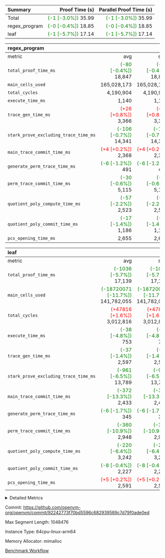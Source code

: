 | Summary | Proof Time (s) | Parallel Proof Time (s) |
|:---|---:|---:|
| Total | <span style='color: green'>(-1 [-3.0%])</span> 35.99 | <span style='color: green'>(-1 [-3.0%])</span> 35.99 |
| regex_program | <span style='color: green'>(-0 [-0.4%])</span> 18.85 | <span style='color: green'>(-0 [-0.4%])</span> 18.85 |
| leaf | <span style='color: green'>(-1 [-5.7%])</span> 17.14 | <span style='color: green'>(-1 [-5.7%])</span> 17.14 |


| regex_program |||||
|:---|---:|---:|---:|---:|
|metric|avg|sum|max|min|
| `total_proof_time_ms ` | <span style='color: green'>(-80 [-0.4%])</span> 18,847 | <span style='color: green'>(-80 [-0.4%])</span> 18,847 | <span style='color: green'>(-80 [-0.4%])</span> 18,847 | <span style='color: green'>(-80 [-0.4%])</span> 18,847 |
| `main_cells_used     ` |  165,028,173 |  165,028,173 |  165,028,173 |  165,028,173 |
| `total_cycles        ` |  4,190,904 |  4,190,904 |  4,190,904 |  4,190,904 |
| `execute_time_ms     ` |  1,140 |  1,140 |  1,140 |  1,140 |
| `trace_gen_time_ms   ` | <span style='color: red'>(+26 [+0.8%])</span> 3,366 | <span style='color: red'>(+26 [+0.8%])</span> 3,366 | <span style='color: red'>(+26 [+0.8%])</span> 3,366 | <span style='color: red'>(+26 [+0.8%])</span> 3,366 |
| `stark_prove_excluding_trace_time_ms` | <span style='color: green'>(-106 [-0.7%])</span> 14,341 | <span style='color: green'>(-106 [-0.7%])</span> 14,341 | <span style='color: green'>(-106 [-0.7%])</span> 14,341 | <span style='color: green'>(-106 [-0.7%])</span> 14,341 |
| `main_trace_commit_time_ms` | <span style='color: red'>(+4 [+0.2%])</span> 2,368 | <span style='color: red'>(+4 [+0.2%])</span> 2,368 | <span style='color: red'>(+4 [+0.2%])</span> 2,368 | <span style='color: red'>(+4 [+0.2%])</span> 2,368 |
| `generate_perm_trace_time_ms` | <span style='color: green'>(-6 [-1.2%])</span> 491 | <span style='color: green'>(-6 [-1.2%])</span> 491 | <span style='color: green'>(-6 [-1.2%])</span> 491 | <span style='color: green'>(-6 [-1.2%])</span> 491 |
| `perm_trace_commit_time_ms` | <span style='color: green'>(-30 [-0.6%])</span> 5,115 | <span style='color: green'>(-30 [-0.6%])</span> 5,115 | <span style='color: green'>(-30 [-0.6%])</span> 5,115 | <span style='color: green'>(-30 [-0.6%])</span> 5,115 |
| `quotient_poly_compute_time_ms` | <span style='color: green'>(-57 [-2.2%])</span> 2,523 | <span style='color: green'>(-57 [-2.2%])</span> 2,523 | <span style='color: green'>(-57 [-2.2%])</span> 2,523 | <span style='color: green'>(-57 [-2.2%])</span> 2,523 |
| `quotient_poly_commit_time_ms` | <span style='color: green'>(-17 [-1.4%])</span> 1,186 | <span style='color: green'>(-17 [-1.4%])</span> 1,186 | <span style='color: green'>(-17 [-1.4%])</span> 1,186 | <span style='color: green'>(-17 [-1.4%])</span> 1,186 |
| `pcs_opening_time_ms ` |  2,655 |  2,655 |  2,655 |  2,655 |

| leaf |||||
|:---|---:|---:|---:|---:|
|metric|avg|sum|max|min|
| `total_proof_time_ms ` | <span style='color: green'>(-1036 [-5.7%])</span> 17,139 | <span style='color: green'>(-1036 [-5.7%])</span> 17,139 | <span style='color: green'>(-1036 [-5.7%])</span> 17,139 | <span style='color: green'>(-1036 [-5.7%])</span> 17,139 |
| `main_cells_used     ` | <span style='color: green'>(-18720071 [-11.7%])</span> 141,782,055 | <span style='color: green'>(-18720071 [-11.7%])</span> 141,782,055 | <span style='color: green'>(-18720071 [-11.7%])</span> 141,782,055 | <span style='color: green'>(-18720071 [-11.7%])</span> 141,782,055 |
| `total_cycles        ` | <span style='color: red'>(+47816 [+1.6%])</span> 3,012,816 | <span style='color: red'>(+47816 [+1.6%])</span> 3,012,816 | <span style='color: red'>(+47816 [+1.6%])</span> 3,012,816 | <span style='color: red'>(+47816 [+1.6%])</span> 3,012,816 |
| `execute_time_ms     ` | <span style='color: green'>(-38 [-4.8%])</span> 753 | <span style='color: green'>(-38 [-4.8%])</span> 753 | <span style='color: green'>(-38 [-4.8%])</span> 753 | <span style='color: green'>(-38 [-4.8%])</span> 753 |
| `trace_gen_time_ms   ` | <span style='color: green'>(-37 [-1.4%])</span> 2,597 | <span style='color: green'>(-37 [-1.4%])</span> 2,597 | <span style='color: green'>(-37 [-1.4%])</span> 2,597 | <span style='color: green'>(-37 [-1.4%])</span> 2,597 |
| `stark_prove_excluding_trace_time_ms` | <span style='color: green'>(-961 [-6.5%])</span> 13,789 | <span style='color: green'>(-961 [-6.5%])</span> 13,789 | <span style='color: green'>(-961 [-6.5%])</span> 13,789 | <span style='color: green'>(-961 [-6.5%])</span> 13,789 |
| `main_trace_commit_time_ms` | <span style='color: green'>(-372 [-13.3%])</span> 2,433 | <span style='color: green'>(-372 [-13.3%])</span> 2,433 | <span style='color: green'>(-372 [-13.3%])</span> 2,433 | <span style='color: green'>(-372 [-13.3%])</span> 2,433 |
| `generate_perm_trace_time_ms` | <span style='color: green'>(-6 [-1.7%])</span> 345 | <span style='color: green'>(-6 [-1.7%])</span> 345 | <span style='color: green'>(-6 [-1.7%])</span> 345 | <span style='color: green'>(-6 [-1.7%])</span> 345 |
| `perm_trace_commit_time_ms` | <span style='color: green'>(-360 [-10.9%])</span> 2,948 | <span style='color: green'>(-360 [-10.9%])</span> 2,948 | <span style='color: green'>(-360 [-10.9%])</span> 2,948 | <span style='color: green'>(-360 [-10.9%])</span> 2,948 |
| `quotient_poly_compute_time_ms` | <span style='color: green'>(-220 [-6.4%])</span> 3,242 | <span style='color: green'>(-220 [-6.4%])</span> 3,242 | <span style='color: green'>(-220 [-6.4%])</span> 3,242 | <span style='color: green'>(-220 [-6.4%])</span> 3,242 |
| `quotient_poly_commit_time_ms` | <span style='color: green'>(-8 [-0.4%])</span> 2,227 | <span style='color: green'>(-8 [-0.4%])</span> 2,227 | <span style='color: green'>(-8 [-0.4%])</span> 2,227 | <span style='color: green'>(-8 [-0.4%])</span> 2,227 |
| `pcs_opening_time_ms ` | <span style='color: red'>(+5 [+0.2%])</span> 2,591 | <span style='color: red'>(+5 [+0.2%])</span> 2,591 | <span style='color: red'>(+5 [+0.2%])</span> 2,591 | <span style='color: red'>(+5 [+0.2%])</span> 2,591 |



<details>
<summary>Detailed Metrics</summary>

| group | num_segments | keygen_time_ms | commit_exe_time_ms |
| --- | --- | --- | --- |
| regex_program | 1 | 619 | 44 | 

| group | air_name | quotient_deg | interactions | constraints |
| --- | --- | --- | --- | --- |
| leaf | AccessAdapterAir<2> | 4 | 5 | 12 | 
| leaf | AccessAdapterAir<4> | 4 | 5 | 12 | 
| leaf | AccessAdapterAir<8> | 4 | 5 | 12 | 
| leaf | FriReducedOpeningAir | 4 | 31 | 55 | 
| leaf | NativePoseidon2Air<BabyBearParameters>, 1> | 4 | 176 | 590 | 
| leaf | PhantomAir | 4 | 3 | 4 | 
| leaf | ProgramAir | 1 | 1 | 4 | 
| leaf | VariableRangeCheckerAir | 1 | 1 | 4 | 
| leaf | VmAirWrapper<BranchNativeAdapterAir, BranchEqualCoreAir<1> | 2 | 11 | 23 | 
| leaf | VmAirWrapper<JalNativeAdapterAir, JalCoreAir> | 4 | 7 | 6 | 
| leaf | VmAirWrapper<NativeAdapterAir<2, 0>, PublicValuesCoreAir> | 4 | 11 | 23 | 
| leaf | VmAirWrapper<NativeAdapterAir<2, 1>, FieldArithmeticCoreAir> | 4 | 15 | 23 | 
| leaf | VmAirWrapper<NativeLoadStoreAdapterAir<1>, NativeLoadStoreCoreAir<1> | 4 | 15 | 20 | 
| leaf | VmAirWrapper<NativeLoadStoreAdapterAir<4>, NativeLoadStoreCoreAir<4> | 4 | 15 | 20 | 
| leaf | VmAirWrapper<NativeVectorizedAdapterAir<4>, FieldExtensionCoreAir> | 4 | 15 | 23 | 
| leaf | VmConnectorAir | 4 | 3 | 8 | 
| leaf | VolatileBoundaryAir | 4 | 4 | 16 | 
| regex_program | AccessAdapterAir<16> | 2 | 5 | 14 | 
| regex_program | AccessAdapterAir<2> | 2 | 5 | 14 | 
| regex_program | AccessAdapterAir<32> | 2 | 5 | 14 | 
| regex_program | AccessAdapterAir<4> | 2 | 5 | 14 | 
| regex_program | AccessAdapterAir<64> | 2 | 5 | 14 | 
| regex_program | AccessAdapterAir<8> | 2 | 5 | 14 | 
| regex_program | BitwiseOperationLookupAir<8> | 2 | 2 | 4 | 
| regex_program | KeccakVmAir | 2 | 321 | 4,571 | 
| regex_program | MemoryMerkleAir<8> | 2 | 4 | 40 | 
| regex_program | PersistentBoundaryAir<8> | 2 | 3 | 6 | 
| regex_program | PhantomAir | 2 | 3 | 5 | 
| regex_program | Poseidon2PeripheryAir<BabyBearParameters>, 1> | 2 | 1 | 286 | 
| regex_program | ProgramAir | 1 | 1 | 4 | 
| regex_program | RangeTupleCheckerAir<2> | 1 | 1 | 4 | 
| regex_program | VariableRangeCheckerAir | 1 | 1 | 4 | 
| regex_program | VmAirWrapper<Rv32BaseAluAdapterAir, BaseAluCoreAir<4, 8> | 2 | 19 | 43 | 
| regex_program | VmAirWrapper<Rv32BaseAluAdapterAir, LessThanCoreAir<4, 8> | 2 | 17 | 39 | 
| regex_program | VmAirWrapper<Rv32BaseAluAdapterAir, ShiftCoreAir<4, 8> | 2 | 23 | 90 | 
| regex_program | VmAirWrapper<Rv32BranchAdapterAir, BranchEqualCoreAir<4> | 2 | 11 | 25 | 
| regex_program | VmAirWrapper<Rv32BranchAdapterAir, BranchLessThanCoreAir<4, 8> | 2 | 13 | 41 | 
| regex_program | VmAirWrapper<Rv32CondRdWriteAdapterAir, Rv32JalLuiCoreAir> | 2 | 10 | 22 | 
| regex_program | VmAirWrapper<Rv32HintStoreAdapterAir, Rv32HintStoreCoreAir> | 2 | 15 | 17 | 
| regex_program | VmAirWrapper<Rv32JalrAdapterAir, Rv32JalrCoreAir> | 2 | 16 | 20 | 
| regex_program | VmAirWrapper<Rv32LoadStoreAdapterAir, LoadSignExtendCoreAir<4, 8> | 2 | 18 | 33 | 
| regex_program | VmAirWrapper<Rv32LoadStoreAdapterAir, LoadStoreCoreAir<4> | 2 | 17 | 38 | 
| regex_program | VmAirWrapper<Rv32MultAdapterAir, DivRemCoreAir<4, 8> | 2 | 25 | 88 | 
| regex_program | VmAirWrapper<Rv32MultAdapterAir, MulHCoreAir<4, 8> | 2 | 24 | 38 | 
| regex_program | VmAirWrapper<Rv32MultAdapterAir, MultiplicationCoreAir<4, 8> | 2 | 19 | 26 | 
| regex_program | VmAirWrapper<Rv32RdWriteAdapterAir, Rv32AuipcCoreAir> | 2 | 11 | 15 | 
| regex_program | VmConnectorAir | 2 | 3 | 9 | 

| group | air_name | idx | rows | prep_cols | perm_cols | main_cols | cells |
| --- | --- | --- | --- | --- | --- | --- | --- |
| leaf | AccessAdapterAir<2> | 0 | 1,048,576 |  | 16 | 11 | 28,311,552 | 
| leaf | AccessAdapterAir<4> | 0 | 524,288 |  | 16 | 13 | 15,204,352 | 
| leaf | AccessAdapterAir<8> | 0 | 512 |  | 16 | 17 | 16,896 | 
| leaf | FriReducedOpeningAir | 0 | 1,048,576 |  | 48 | 26 | 77,594,624 | 
| leaf | NativePoseidon2Air<BabyBearParameters>, 1> | 0 | 65,536 |  | 356 | 399 | 49,479,680 | 
| leaf | PhantomAir | 0 | 32,768 |  | 8 | 6 | 458,752 | 
| leaf | ProgramAir | 0 | 262,144 |  | 8 | 10 | 4,718,592 | 
| leaf | VariableRangeCheckerAir | 0 | 262,144 | 2 | 8 | 1 | 2,359,296 | 
| leaf | VmAirWrapper<BranchNativeAdapterAir, BranchEqualCoreAir<1> | 0 | 1,048,576 |  | 28 | 23 | 53,477,376 | 
| leaf | VmAirWrapper<JalNativeAdapterAir, JalCoreAir> | 0 | 65,536 |  | 12 | 10 | 1,441,792 | 
| leaf | VmAirWrapper<NativeAdapterAir<2, 0>, PublicValuesCoreAir> | 0 | 64 |  | 16 | 23 | 2,496 | 
| leaf | VmAirWrapper<NativeAdapterAir<2, 1>, FieldArithmeticCoreAir> | 0 | 2,097,152 |  | 20 | 30 | 104,857,600 | 
| leaf | VmAirWrapper<NativeLoadStoreAdapterAir<1>, NativeLoadStoreCoreAir<1> | 0 | 1,048,576 |  | 36 | 25 | 63,963,136 | 
| leaf | VmAirWrapper<NativeLoadStoreAdapterAir<4>, NativeLoadStoreCoreAir<4> | 0 | 65,536 |  | 36 | 34 | 4,587,520 | 
| leaf | VmAirWrapper<NativeVectorizedAdapterAir<4>, FieldExtensionCoreAir> | 0 | 131,072 |  | 20 | 40 | 7,864,320 | 
| leaf | VmConnectorAir | 0 | 2 | 1 | 8 | 4 | 24 | 
| leaf | VolatileBoundaryAir | 0 | 1,048,576 |  | 8 | 11 | 19,922,944 | 

| group | air_name | segment | rows | prep_cols | perm_cols | main_cols | cells |
| --- | --- | --- | --- | --- | --- | --- | --- |
| regex_program | AccessAdapterAir<2> | 0 | 64 |  | 24 | 11 | 2,240 | 
| regex_program | AccessAdapterAir<4> | 0 | 32 |  | 24 | 13 | 1,184 | 
| regex_program | AccessAdapterAir<8> | 0 | 131,072 |  | 24 | 17 | 5,373,952 | 
| regex_program | BitwiseOperationLookupAir<8> | 0 | 65,536 | 3 | 8 | 2 | 655,360 | 
| regex_program | KeccakVmAir | 0 | 32 |  | 1,288 | 3,164 | 142,464 | 
| regex_program | MemoryMerkleAir<8> | 0 | 131,072 |  | 20 | 32 | 6,815,744 | 
| regex_program | PersistentBoundaryAir<8> | 0 | 131,072 |  | 12 | 20 | 4,194,304 | 
| regex_program | PhantomAir | 0 | 512 |  | 12 | 6 | 9,216 | 
| regex_program | Poseidon2PeripheryAir<BabyBearParameters>, 1> | 0 | 16,384 |  | 8 | 300 | 5,046,272 | 
| regex_program | ProgramAir | 0 | 131,072 |  | 8 | 10 | 2,359,296 | 
| regex_program | RangeTupleCheckerAir<2> | 0 | 524,288 | 2 | 8 | 1 | 4,718,592 | 
| regex_program | VariableRangeCheckerAir | 0 | 262,144 | 2 | 8 | 1 | 2,359,296 | 
| regex_program | VmAirWrapper<Rv32BaseAluAdapterAir, BaseAluCoreAir<4, 8> | 0 | 2,097,152 |  | 80 | 36 | 243,269,632 | 
| regex_program | VmAirWrapper<Rv32BaseAluAdapterAir, LessThanCoreAir<4, 8> | 0 | 65,536 |  | 40 | 37 | 5,046,272 | 
| regex_program | VmAirWrapper<Rv32BaseAluAdapterAir, ShiftCoreAir<4, 8> | 0 | 262,144 |  | 52 | 53 | 27,525,120 | 
| regex_program | VmAirWrapper<Rv32BranchAdapterAir, BranchEqualCoreAir<4> | 0 | 524,288 |  | 48 | 26 | 38,797,312 | 
| regex_program | VmAirWrapper<Rv32BranchAdapterAir, BranchLessThanCoreAir<4, 8> | 0 | 262,144 |  | 56 | 32 | 23,068,672 | 
| regex_program | VmAirWrapper<Rv32CondRdWriteAdapterAir, Rv32JalLuiCoreAir> | 0 | 131,072 |  | 44 | 18 | 8,126,464 | 
| regex_program | VmAirWrapper<Rv32HintStoreAdapterAir, Rv32HintStoreCoreAir> | 0 | 16,384 |  | 36 | 26 | 1,015,808 | 
| regex_program | VmAirWrapper<Rv32JalrAdapterAir, Rv32JalrCoreAir> | 0 | 131,072 |  | 36 | 28 | 8,388,608 | 
| regex_program | VmAirWrapper<Rv32LoadStoreAdapterAir, LoadSignExtendCoreAir<4, 8> | 0 | 1,024 |  | 76 | 35 | 113,664 | 
| regex_program | VmAirWrapper<Rv32LoadStoreAdapterAir, LoadStoreCoreAir<4> | 0 | 2,097,152 |  | 72 | 40 | 234,881,024 | 
| regex_program | VmAirWrapper<Rv32MultAdapterAir, DivRemCoreAir<4, 8> | 0 | 128 |  | 104 | 57 | 20,608 | 
| regex_program | VmAirWrapper<Rv32MultAdapterAir, MulHCoreAir<4, 8> | 0 | 256 |  | 100 | 39 | 35,584 | 
| regex_program | VmAirWrapper<Rv32MultAdapterAir, MultiplicationCoreAir<4, 8> | 0 | 65,536 |  | 80 | 31 | 7,274,496 | 
| regex_program | VmAirWrapper<Rv32RdWriteAdapterAir, Rv32AuipcCoreAir> | 0 | 65,536 |  | 28 | 21 | 3,211,264 | 
| regex_program | VmConnectorAir | 0 | 2 | 1 | 12 | 4 | 32 | 

| group | idx | trace_gen_time_ms | total_proof_time_ms | total_cycles | total_cells | stark_prove_excluding_trace_time_ms | quotient_poly_compute_time_ms | quotient_poly_commit_time_ms | perm_trace_commit_time_ms | pcs_opening_time_ms | main_trace_commit_time_ms | main_cells_used | generate_perm_trace_time_ms | execute_time_ms |
| --- | --- | --- | --- | --- | --- | --- | --- | --- | --- | --- | --- | --- | --- | --- |
| leaf | 0 | 2,597 | 17,139 | 3,012,816 | 434,260,952 | 13,789 | 3,242 | 2,227 | 2,948 | 2,591 | 2,433 | 141,782,055 | 345 | 753 | 

| group | segment | trace_gen_time_ms | total_proof_time_ms | total_cycles | total_cells | stark_prove_excluding_trace_time_ms | quotient_poly_compute_time_ms | quotient_poly_commit_time_ms | perm_trace_commit_time_ms | pcs_opening_time_ms | main_trace_commit_time_ms | main_cells_used | generate_perm_trace_time_ms | execute_time_ms |
| --- | --- | --- | --- | --- | --- | --- | --- | --- | --- | --- | --- | --- | --- | --- |
| regex_program | 0 | 3,366 | 18,847 | 4,190,904 | 632,452,480 | 14,341 | 2,523 | 1,186 | 5,115 | 2,655 | 2,368 | 165,028,173 | 491 | 1,140 | 

</details>


Commit: https://github.com/openvm-org/openvm/commit/92242773f70bd5596c682939589c7d79f0ade0ed

Max Segment Length: 1048476

Instance Type: 64cpu-linux-arm64

Memory Allocator: mimalloc

[Benchmark Workflow](https://github.com/openvm-org/openvm/actions/runs/12911327421)
